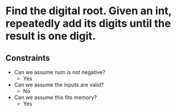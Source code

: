 # Find the digital root. Given an int, repeatedly add its digits until the result is one digit.


## Constraints
* Can we assume num is not negative?
    * Yes
* Can we assume the inputs are valid?
    * No
* Can we assume this fits memory?
    * Yes